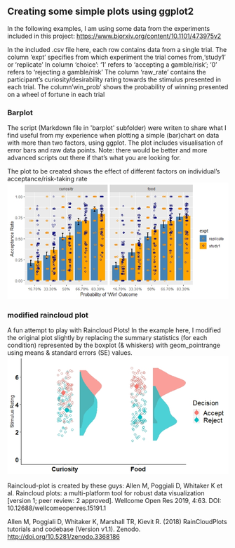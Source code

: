 ## Creating some simple plots using ggplot2

In the following examples, I am using some data from the experiments included in this project: https://www.biorxiv.org/content/10.1101/473975v2

In the included .csv file here, each row contains data from a single trial. The column ‘expt’ specifies from which experiment the trial comes from,‘study1’ or ‘replicate’ In column ‘choice’: ‘1’ refers to ‘accepting a gamble/risk’; ‘0’ refers to ‘rejecting a gamble/risk’ The column ‘raw_rate’ contains the participant’s curiosity/desirability rating towards the stimulus presented in each trial. The column’win_prob’ shows the probability of winning presented on a wheel of fortune in each trial


### Barplot
The script (Markdown file in 'barplot' subfolder) were writen to share what I find useful from my experience when plotting a simple (bar)chart on data with more than two factors, using ggplot. The plot includes visualisation of error bars and raw data points. Note: there would be better and more advanced scripts out there if that’s what you are looking for.

The plot to be created shows the effect of different factors on individual’s acceptance/risk-taking rate
![alt text](barplot/barplot_trial2.jpeg)

### modified raincloud plot
A fun attempt to play with Raincloud Plots!
In the example here, I modified the original plot slightly by replacing the summary statistics (for each condition) represented by the boxplot (& whiskers) with geom_pointrange using means & standard errors (SE) values.
![alt text](raincloudplot_modified/raincloudplot_mytrial.jpeg)


Raincloud-plot is created by these guys:
Allen M, Poggiali D, Whitaker K et al. Raincloud plots: a multi-platform tool for robust data visualization [version 1; peer review: 2 approved]. Wellcome Open Res 2019, 4:63. DOI: 10.12688/wellcomeopenres.15191.1

Allen M, Poggiali D, Whitaker K, Marshall TR, Kievit R. (2018) RainCloudPlots tutorials and codebase (Version v1.1). Zenodo. http://doi.org/10.5281/zenodo.3368186

